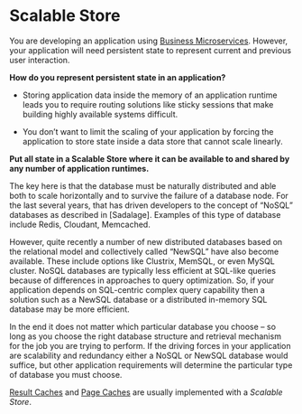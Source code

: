 # Scalable Store

You are developing an application using [Business Microservices](../Microservices/Business-Microservice.md). However, your application will need persistent state to represent current and previous user interaction.

**How do you represent persistent state in an application?**

-   Storing application data inside the memory of an application runtime leads you to require routing solutions like sticky sessions that make building highly available systems difficult.

-   You don’t want to limit the scaling of your application by forcing the application to store state inside a data store that cannot scale linearly.

**Put all state in a Scalable Store where it can be available to and shared by any number of application runtimes.**

The key here is that the database must be naturally distributed and able both to scale horizontally and to survive the failure of a database node. For the last several years, that has driven developers to the concept of “NoSQL” databases as described in \[Sadalage\]. Examples of this type of database include Redis, Cloudant, Memcached.

However, quite recently a number of new distributed databases based on the relational model and collectively called “NewSQL” have also become available. These include options like Clustrix, MemSQL, or even MySQL cluster. NoSQL databases are typically less efficient at SQL-like queries because of differences in approaches to query optimization. So, if your application depends on SQL-centric complex query capability then a solution such as a NewSQL database or a distributed in-memory SQL database may be more efficient.

In the end it does not matter which particular database you choose – so long as you choose the right database structure and retrieval mechanism for the job you are trying to perform. If the driving forces in your application are scalability and redundancy either a NoSQL or NewSQL database would suffice, but other application requirements will determine the particular type of database you must choose.

[Result Caches](../Cloud-Native-Architecture/Result-Cache.md) and [Page Caches](../Cloud-Native-Architecture/Page-Cache.md) are usually implemented with a *Scalable Store*.
